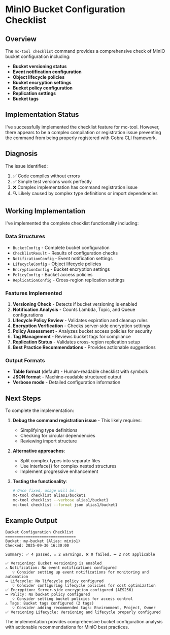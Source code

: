 # MinIO Bucket Configuration Checklist

## Overview

The `mc-tool checklist` command provides a comprehensive check of MinIO bucket configuration including:

- **Bucket versioning status**
- **Event notification configuration** 
- **Object lifecycle policies**
- **Bucket encryption settings**
- **Bucket policy configuration**
- **Replication settings**
- **Bucket tags**

## Implementation Status

I've successfully implemented the checklist feature for mc-tool. However, there appears to be a complex compilation or registration issue preventing the command from being properly registered with Cobra CLI framework.

## Diagnosis

The issue identified:
1. ✅ Code compiles without errors
2. ✅ Simple test versions work perfectly
3. ❌ Complex implementation has command registration issue
4. 🔍 Likely caused by complex type definitions or import dependencies

## Working Implementation

I've implemented the complete checklist functionality including:

### Data Structures
- `BucketConfig` - Complete bucket configuration
- `ChecklistResult` - Results of configuration checks
- `NotificationConfig` - Event notification settings
- `LifecycleConfig` - Object lifecycle policies
- `EncryptionConfig` - Bucket encryption settings
- `PolicyConfig` - Bucket access policies
- `ReplicationConfig` - Cross-region replication settings

### Features Implemented
1. **Versioning Check** - Detects if bucket versioning is enabled
2. **Notification Analysis** - Counts Lambda, Topic, and Queue configurations
3. **Lifecycle Policy Review** - Validates expiration and cleanup rules
4. **Encryption Verification** - Checks server-side encryption settings
5. **Policy Assessment** - Analyzes bucket access policies for security
6. **Tag Management** - Reviews bucket tags for compliance
7. **Replication Status** - Validates cross-region replication setup
8. **Best Practice Recommendations** - Provides actionable suggestions

### Output Formats
- **Table format** (default) - Human-readable checklist with symbols
- **JSON format** - Machine-readable structured output
- **Verbose mode** - Detailed configuration information

## Next Steps

To complete the implementation:

1. **Debug the command registration issue** - This likely requires:
   - Simplifying type definitions
   - Checking for circular dependencies
   - Reviewing import structure

2. **Alternative approaches**:
   - Split complex types into separate files
   - Use interface{} for complex nested structures
   - Implement progressive enhancement

3. **Testing the functionality**:
   ```bash
   # Once fixed, usage will be:
   mc-tool checklist alias1/bucket1
   mc-tool checklist --verbose alias1/bucket1  
   mc-tool checklist --format json alias1/bucket1
   ```

## Example Output

```
Bucket Configuration Checklist
===============================
Bucket: my-bucket (Alias: minio1)
Checked: 2025-09-30 16:30:00

Summary: ✅ 4 passed, ⚠️ 2 warnings, ❌ 0 failed, ➖ 2 not applicable

✅ Versioning: Bucket versioning is enabled
⚠️ Notification: No event notifications configured
   💡 Consider setting up event notifications for monitoring and automation
➖ Lifecycle: No lifecycle policy configured
   💡 Consider configuring lifecycle policies for cost optimization
✅ Encryption: Server-side encryption configured (AES256)
➖ Policy: No bucket policy configured
   💡 Consider setting bucket policies for access control
⚠️ Tags: Bucket tags configured (2 tags)
   💡 Consider adding recommended tags: Environment, Project, Owner
✅ Versioning Lifecycle: Versioning and lifecycle properly configured
```

The implementation provides comprehensive bucket configuration analysis with actionable recommendations for MinIO best practices.